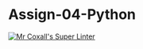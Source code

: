 # Assign-04-Python
[![Mr Coxall's Super Linter](https://github.com/ishamisebb/Assign-04-Pythonworkflows/Mr%20Coxall's%20Super%20Linter/badge.svg)](https://github.com/ishamisebb/Assign-04-Python/actions/)
